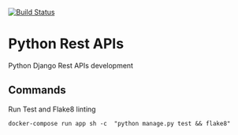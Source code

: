 [![Build Status](https://travis-ci.com/everythingisdata/python-restapis.svg?branch=main)](https://travis-ci.com/everythingisdata/python-restapis)

# Python Rest APIs
Python Django Rest APIs development


## Commands 

Run Test and Flake8 linting 
   
    docker-compose run app sh -c  "python manage.py test && flake8"
